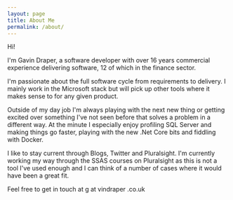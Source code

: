 ```yaml
---
layout: page
title: About Me
permalink: /about/
---
```


Hi!

I'm Gavin Draper, a software developer with over 16 years commercial experience delivering software, 12 of which in the finance sector.  

I'm passionate about the full software cycle from requirements to delivery. I mainly work in the Microsoft stack but will pick up other tools where it makes sense to for any given product. 

Outside of my day job I'm always playing with the next new thing or getting excited over something I've not seen before that solves a problem in a different way. At the minute I especially enjoy profiling SQL Server and making things go faster, playing with the new .Net Core bits and fiddling with Docker.

I like to stay current through Blogs, Twitter and Pluralsight. I'm currently working my way through the SSAS courses on Pluralsight as this is not a tool I've used enough and I can think of a number of cases where it would have been a great fit.

Feel free to get in touch at g at vindraper .co.uk
